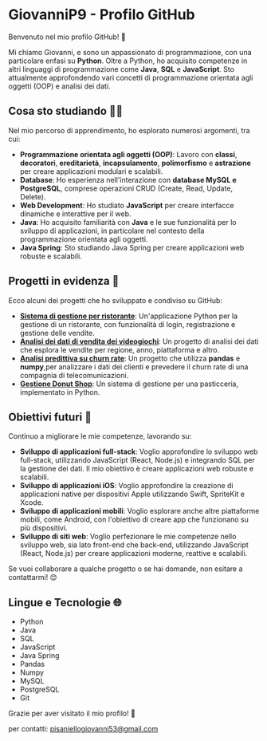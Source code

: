 # GiovanniP9 - Profilo GitHub

Benvenuto nel mio profilo GitHub! 🎉

Mi chiamo Giovanni, e sono un appassionato di programmazione, con una particolare enfasi su **Python**. Oltre a Python, ho acquisito competenze in altri linguaggi di programmazione come **Java**, **SQL** e **JavaScript**. Sto attualmente approfondendo vari concetti di programmazione orientata agli oggetti (OOP) e analisi dei dati.

## Cosa sto studiando 🧑‍💻

Nel mio percorso di apprendimento, ho esplorato numerosi argomenti, tra cui:

- **Programmazione orientata agli oggetti (OOP)**: Lavoro con **classi**, **decoratori**, **ereditarietà**, **incapsulamento**, **polimorfismo** e **astrazione** per creare applicazioni modulari e scalabili.
- **Database**: Ho esperienza nell'interazione con **database MySQL e PostgreSQL**, comprese operazioni CRUD (Create, Read, Update, Delete).
- **Web Development**: Ho studiato **JavaScript** per creare interfacce dinamiche e interattive per il web.
- **Java**: Ho acquisito familiarità con **Java** e le sue funzionalità per lo sviluppo di applicazioni, in particolare nel contesto della programmazione orientata agli oggetti.
- **Java Spring**: Sto studiando Java Spring per creare applicazioni web robuste e scalabili.

## Progetti in evidenza 🚀

Ecco alcuni dei progetti che ho sviluppato e condiviso su GitHub:

- **[Sistema di gestione per ristorante](https://github.com/GiovanniP9/Eser_Ristorante_Repository)**: Un'applicazione Python per la gestione di un ristorante, con funzionalità di login, registrazione e gestione delle vendite.
- **[Analisi dei dati di vendita dei videogiochi](https://github.com/GiovanniP9/Analisi_Database)**: Un progetto di analisi dei dati che esplora le vendite per regione, anno, piattaforma e altro.
- **[Analisi predittiva su churn rate](https://github.com/GiovanniP9/GiovanniPisaniello_DepositoCorsoPython/tree/main/Mercoledi%2023%20Aprile/eser_pandas2)**: Un progetto che utilizza **pandas** e **numpy**,per analizzare i dati dei clienti e prevedere il churn rate di una compagnia di telecomunicazioni.
- **[Gestione Donut Shop](https://github.com/GiovanniP9/Donut-Shop-Manager---Gestionale-Python)**: Un sistema di gestione per una pasticceria, implementato in Python.

## Obiettivi futuri 🎯

Continuo a migliorare le mie competenze, lavorando su:

- **Sviluppo di applicazioni full-stack**: Voglio approfondire lo sviluppo web full-stack, utilizzando JavaScript (React, Node.js) e integrando SQL per la gestione dei dati. Il mio obiettivo è creare applicazioni web robuste e scalabili.
- **Sviluppo di applicazioni iOS**: Voglio approfondire la creazione di applicazioni native per dispositivi Apple utilizzando Swift, SpriteKit e Xcode.
- **Sviluppo di applicazioni mobili**: Voglio esplorare anche altre piattaforme mobili, come Android, con l'obiettivo di creare app che funzionano su più dispositivi.
- **Sviluppo di siti web**: Voglio perfezionare le mie competenze nello sviluppo web, sia lato front-end che back-end, utilizzando JavaScript (React, Node.js) per creare applicazioni moderne, reattive e scalabili.
  

Se vuoi collaborare a qualche progetto o se hai domande, non esitare a contattarmi! 😊

## Lingue e Tecnologie 🌐

- Python
- Java
- SQL
- JavaScript
- Java Spring
- Pandas
- Numpy
- MySQL
- PostgreSQL
- Git

Grazie per aver visitato il mio profilo! 👋

per contatti: pisaniellogiovanni53@gmail.com

<!--
**GiovanniP9/GiovanniP9** is a ✨ _special_ ✨ repository because its `README.md` (this file) appears on your GitHub profile.

Here are some ideas to get you started:

- 🔭 I’m currently working on ...
- 🌱 I’m currently learning ...
- 👯 I’m looking to collaborate on ...
- 🤔 I’m looking for help with ...
- 💬 Ask me about ...
- 📫 How to reach me: ...
- 😄 Pronouns: ...
- ⚡ Fun fact: ...
-->
